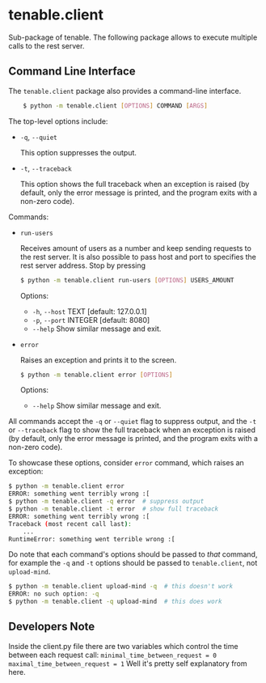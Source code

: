 # tenable.client

Sub-package of tenable.
The following package allows to execute multiple calls to the rest server.


## Command Line Interface

The `tenable.client` package also provides a command-line interface.
```sh
    $ python -m tenable.client [OPTIONS] COMMAND [ARGS]
```

The top-level options include:

- ``-q``, ``--quiet``

    This option suppresses the output.

- ``-t``, ``--traceback``

    This option shows the full traceback when an exception is raised (by
    default, only the error message is printed, and the program exits with a
    non-zero code).

Commands:

- `run-users`

    Receives amount of users as a number and keep sending requests to the rest server.
    It is also possible to pass host and port to specifies the rest server address.
    Stop by pressing <enter>

    ```sh
    $ python -m tenable.client run-users [OPTIONS] USERS_AMOUNT
    ```

    Options:
    - ``-h``, ``--host`` TEXT     [default: 127.0.0.1]
    - ``-p``, ``--port`` INTEGER  [default: 8080]
    - ``--help``                  Show similar message and exit.

- `error`

    Raises an exception and prints it to the screen.

    ```sh
    $ python -m tenable.client error [OPTIONS]
    ```

    Options:
    - ``--help``                  Show similar message and exit.

All commands accept the `-q` or `--quiet` flag to suppress output, and the `-t`
or `--traceback` flag to show the full traceback when an exception is raised
(by default, only the error message is printed, and the program exits with a
non-zero code).

To showcase these options, consider `error` command, which raises an exception:

```sh
$ python -m tenable.client error
ERROR: something went terribly wrong :[
$ python -m tenable.client -q error  # suppress output
$ python -m tenable.client -t error  # show full traceback
ERROR: something went terribly wrong :[
Traceback (most recent call last):
    ...
RuntimeError: something went terrible wrong :[
```

Do note that each command's options should be passed to *that* command, for example the `-q` and `-t` options should be passed to `tenable.client`, not `upload-mind`.

```sh
$ python -m tenable.client upload-mind -q  # this doesn't work
ERROR: no such option: -q
$ python -m tenable.client -q upload-mind  # this does work
```


## Developers Note

Inside the client.py file there are two variables which control the time between each request call:
    `minimal_time_between_request = 0`
    `maximal_time_between_request = 1`
Well it's pretty self explanatory from here.
